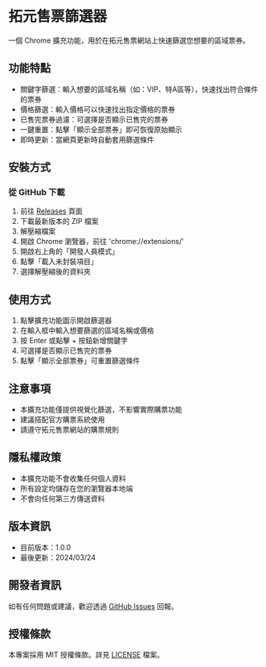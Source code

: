 # 拓元售票篩選器

一個 Chrome 擴充功能，用於在拓元售票網站上快速篩選您想要的區域票券。

## 功能特點

- 關鍵字篩選：輸入想要的區域名稱（如：VIP、特A區等），快速找出符合條件的票券
- 價格篩選：輸入價格可以快速找出指定價格的票券
- 已售完票券過濾：可選擇是否顯示已售完的票券
- 一鍵重置：點擊「顯示全部票券」即可恢復原始顯示
- 即時更新：當網頁更新時自動套用篩選條件

## 安裝方式

### 從 GitHub 下載

1. 前往 [Releases](https://github.com/poning0224/tixcraft-filter/releases) 頁面
2. 下載最新版本的 ZIP 檔案
3. 解壓縮檔案
4. 開啟 Chrome 瀏覽器，前往 'chrome://extensions/'
5. 開啟右上角的「開發人員模式」
6. 點擊「載入未封裝項目」
7. 選擇解壓縮後的資料夾

## 使用方式

1. 點擊擴充功能圖示開啟篩選器
2. 在輸入框中輸入想要篩選的區域名稱或價格
3. 按 Enter 或點擊 + 按鈕新增關鍵字
4. 可選擇是否顯示已售完的票券
5. 點擊「顯示全部票券」可重置篩選條件

## 注意事項

- 本擴充功能僅提供視覺化篩選，不影響實際購票功能
- 建議搭配官方購票系統使用
- 請遵守拓元售票網站的購票規則

## 隱私權政策

- 本擴充功能不會收集任何個人資料
- 所有設定均儲存在您的瀏覽器本地端
- 不會向任何第三方傳送資料

## 版本資訊

- 目前版本：1.0.0
- 最後更新：2024/03/24

## 開發者資訊

如有任何問題或建議，歡迎透過 [GitHub Issues](https://github.com/poning0224/tixcraft-filter/issues) 回報。

## 授權條款

本專案採用 MIT 授權條款。詳見 [LICENSE](LICENSE) 檔案。 
